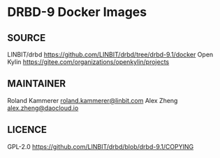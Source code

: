 # DRBD-9 Docker Images

## SOURCE

LINBIT/drbd <https://github.com/LINBIT/drbd/tree/drbd-9.1/docker>
Open Kylin <https://gitee.com/organizations/openkylin/projects>

## MAINTAINER

Roland Kammerer <roland.kammerer@linbit.com>
Alex Zheng  <alex.zheng@daocloud.io>

## LICENCE

GPL-2.0 <https://github.com/LINBIT/drbd/blob/drbd-9.1/COPYING>
